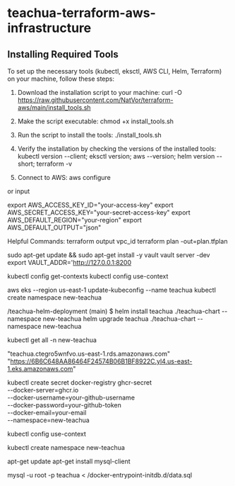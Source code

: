 # teachua-terraform-aws-infrastructure

## Installing Required Tools

To set up the necessary tools (kubectl, eksctl, AWS CLI, Helm, Terraform) on your machine, follow these steps:

1. Download the installation script to your machine:
   curl -O https://raw.githubusercontent.com/NatVor/terraform-aws/main/install_tools.sh
   
2. Make the script executable:
   chmod +x install_tools.sh
   
3. Run the script to install the tools:
   ./install_tools.sh
  
4. Verify the installation by checking the versions of the installed tools:
   kubectl version --client;
   eksctl version;
   aws --version;
   helm version --short;
   terraform -v

5. Connect to AWS: aws configure

or input

export AWS_ACCESS_KEY_ID="your-access-key"
export AWS_SECRET_ACCESS_KEY="your-secret-access-key"
export AWS_DEFAULT_REGION="your-region"
export AWS_DEFAULT_OUTPUT="json"


Helpful Commands:
terraform output vpc_id
terraform plan -out=plan.tfplan

sudo apt-get update && sudo apt-get install -y vault
vault server -dev
export VAULT_ADDR='http://127.0.0.1:8200


kubectl config get-contexts
kubectl config use-context

aws eks --region us-east-1 update-kubeconfig --name teachua
kubectl create namespace new-teachua

 
/teachua-helm-deployment (main) $ helm install teachua ./teachua-chart --namespace new-teachua
helm upgrade teachua ./teachua-chart --namespace new-teachua

kubectl get all -n new-teachua

"teachua.ctegro5wnfvo.us-east-1.rds.amazonaws.com"
"https://6B6C648AA86464F24574B06B1BF8922C.yl4.us-east-1.eks.amazonaws.com"


kubectl create secret docker-registry ghcr-secret \
  --docker-server=ghcr.io \
  --docker-username=your-github-username \
  --docker-password=your-github-token \
  --docker-email=your-email \
  --namespace=new-teachua


kubectl config use-context <context-name>

kubectl create namespace new-teachua

apt-get update
apt-get install mysql-client

mysql -u root -p teachua < /docker-entrypoint-initdb.d/data.sql
